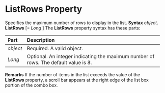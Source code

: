 
# ListRows Property



Specifies the maximum number of rows to display in the list.
 **Syntax**
 _object_. **ListRows** [= _Long_ ]
The  **ListRows** property syntax has these parts:


|**Part**|**Description**|
|:-----|:-----|
| _object_|Required. A valid object.|
| _Long_|Optional. An integer indicating the maximum number of rows. The default value is 8.|
 **Remarks**
If the number of items in the list exceeds the value of the  **ListRows** property, a scroll bar appears at the right edge of the list box portion of the combo box.
